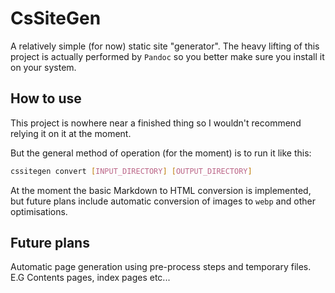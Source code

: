 # CsSiteGen
A relatively simple (for now) static site "generator".
The heavy lifting of this project is actually performed by `Pandoc` so you
better make sure you install it on your system.

## How to use
This project is nowhere near a finished thing so I wouldn't recommend
relying it on it at the moment.

But the general method of operation (for the moment) is to run it like
this:
```sh
cssitegen convert [INPUT_DIRECTORY] [OUTPUT_DIRECTORY]
```

At the moment the basic Markdown to HTML conversion is implemented, but
future plans include automatic conversion of images to `webp` and other
optimisations.

## Future plans
Automatic page generation using pre-process steps and temporary files.
E.G Contents pages, index pages etc...
